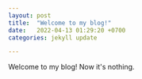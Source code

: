 ```yaml
---
layout: post
title:  "Welcome to my blog!"
date:   2022-04-13 01:29:20 +0700
categories: jekyll update

---
```


Welcome to my blog! Now it's nothing.
